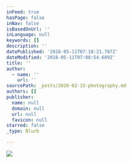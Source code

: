 ```yaml
---
inFeed: true
hasPage: false
inNav: false
isBasedOnUrl: ''
inLanguage: null
keywords: []
description: ''
datePublished: '2016-05-11T07:10:21.787Z'
dateModified: '2016-05-11T07:08:54.609Z'
title: ''
author:
  - name: ''
    url: ''
sourcePath: _posts/2016-02-15-photography.md
authors: []
publisher:
  name: null
  domain: null
  url: null
  favicon: null
starred: false
_type: Blurb

---
```

![](https://the-grid-user-content.s3-us-west-2.amazonaws.com/0837810c-c932-41ce-a908-0ec8c1c6ab90.jpg)